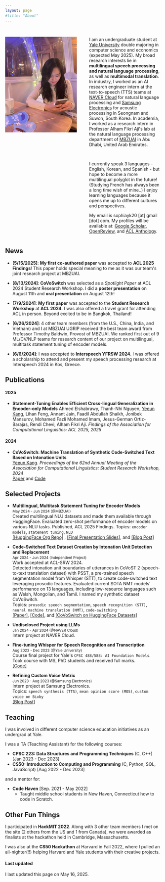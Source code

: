 ```yaml
---
layout: page
#title: "About"
---
```


<div style="display: flex;" class='author-profile'>
    <div style="flex: 50%; padding-right: 20px;">
        <!-- Left Column Content -->
        <h2></h2>
          <img src="/assets/images/profilepic.jpg"> 
    </div>
    <div style="flex: 50%; padding-left: 20px;">
        <!-- Right Column Content -->
        <h2></h2>
        <p>
        I am an undergraduate student at <a href="https://www.yale.edu">Yale University</a> double majoring in computer science and economics (expected May 2025). My broad research interests lie in <b>multilingual speech processing and natural language processing</b>, as well as <b>multimodal translation</b>. In industry, I worked as an AI research engineer intern at the text-to-speech (TTS) teams at <a href="https://www.navercloudcorp.com/">NAVER Cloud</a> for natural language processing and <a href="https://www.samsung-dxrecruit.com/dept/detail/C0003">Samsung Electronics</a> for acoustic processing in Seongnam and Suwon, South Korea. In academia, I worked as a research intern in Professor Alham Fikri Aji's lab at the natural language processing department of <a href="https://mbzuai.ac.ae/research/department/natural-language-processing-department/">MBZUAI</a> in Abu Dhabi, United Arab Emirates.
        </p>
        <br/>
        <p>
        I currently speak 3 languages - English, Korean, and Spanish - but hope to become a more multilingual polyglot in the future! (Studying French has always been a long time wish of mine..)  
        I enjoy learning languages because it opens me up to different cultures and perspectives.
        </p>
        <p>
        My email is sophiayk20 [at] gmail [dot] com.
        My profiles will be available at: <a href="https://scholar.google.com/citations?user=HSrWfxoAAAAJ&hl=en">Google Scholar</a>, <a href="https://openreview.net/profile?id=~Yeeun_Kang1">OpenReview</a>, and <a href="https://aclanthology.org/people/y/yeeun-kang/">ACL Anthology</a>.
        </p>
    </div>
</div>

## News
- **[5/15/2025]**: **My first co-authored paper** was accepted to **ACL 2025 Findings**! This paper holds special meaning to me as it was our team's joint research project at MBZUAI. 

- **[8/13/2024]**: **CoVoSwitch** was selected as a *Spotlight Paper* at ACL 2024 Student Research Workshop. I did a **poster presentation** on August 11th and **oral presentation** on August 12th!

- **[7/9/2024]**: **My first paper** was accepted to the **Student Research Workshop** at **ACL 2024**. I was also offered a travel grant for attending ACL in person. Beyond excited to be in Bangkok, Thailand!

- **[6/26/2024]**: 4 other team members (from the U.S., China, India, and Vietnam) and I at MBZUAI UGRIP received the best team award from Professor Timothy Baldwin, Provost of MBZUAI. We ranked first out of 9 ML/CV/NLP teams for research content of our project on multilingual, multitask statement tuning of encoder models.

- **[6/6/2024]**: I was accepted to **Interspeech YFRSW 2024**. I was offered a scholarship to attend and present my speech processing research at Interspeech 2024 in Kos, Greece. 

## Publications

#### 2025
- **Statement-Tuning Enables Efficient Cross-lingual Generalization in Encoder-only Models**
  Ahmed Elshabrawy, Thanh-Nhi Nguyen, <u>Yeeun Kang</u>, Lihan Feng, Annant Jain, Faadil Abdullah Shaikh, Jonibek Mansurov, Mohamed Fazli Mohamed Imam, Jesus-German Ortiz-Barajas, Rendi Chevi, Alham Fikri Aji.
  *Findings of the Association for Computational Linguistics: ACL 2025, 2025*

#### 2024

- **CoVoSwitch: Machine Translation of Synthetic Code-Switched Text Based on Intonation Units**  
  <u>Yeeun Kang</u>.
  *Proceedings of the 62nd Annual Meeting of the Association for Computational Linguistics: Student Research Workshop, 2024*  
  [Paper](https://aclanthology.org/2024.acl-srw.40/) and [Code](https://github.com/sophiayk20/covoswitch)

## Selected Projects
- **Multilingual, Multitask Statement Tuning for Encoder Models**   
  <small>May 2024 - Jun 2024 (@MBZUAI)</small>     
  Created multilingual NLU datasets and made them available through HuggingFace. Evaluated zero-shot performance of encoder models on various NLU tasks. Published, ACL 2025 Findings.
  Topics: `encoder models`, `statement tuning`, `NLU`   
  [[HuggingFace Org Repo]](https://huggingface.co/mbzuai-ugrip-statement-tuning)
  , [[Final Presentation Slides]](), and [[Blog Post]]()       

- **Code-Switched Text Dataset Creation by Intonation Unit Detection and Replacement**   
  <small>Apr 2024 - Jun 2024 (Independent Project)</small>   
  Work accepted at ACL-SRW 2024.    
  Detected intonation unit boundaries of utterances in CoVoST 2 (speech-to-text translation dataset) with PSST, a pre-trained speech segmentation model from Whisper (STT), to create code-switched text leveraging prosodic features. Evaluated current SOTA NMT models' performance on 13 languages, including low-resource languages such as Welsh, Mongolian, and Tamil. I named my synthetic dataset CoVoSwitch.          
  Topics: `prosodic speech segmentation`, `speech recognition (STT)`, `neural machine translation (NMT)`, `code-switching`    
  [[Paper]](https://arxiv.org/abs/2407.14295), [[Code]](https://github.com/sophiayk20/covoswitch), and [[CoVoSwitch on HuggingFace Datasets]]()   

- **Undisclosed Project using LLMs**  
  <small>Jan 2024 - Apr 2024 (@NAVER Cloud)</small>   
  Intern project at NAVER Cloud.    

- **Fine-tuning Whisper for Speech Recognition and Transcription**  
  <small>Aug 2023 - Dec 2023 (@Yale University)</small>     
  Course final project for Yale's `CPSC 488/588: AI Foundation Models`. Took course with MS, PhD students and received full marks.    
  [[Code]](https://github.com/sophiayk20/whisper-asr)

- **Refining Custom Voice Metric**  
  <small>Jun 2023 - Aug 2023 (@Samsung Electronics)</small>       
  Intern project at Samsung Electronics.    
  Topics: `speech synthesis (TTS)`, `mean opinion score (MOS)`, `custom voice on Bixby`   
  [[Blog Post]](http://sophiayk20.github.io/2023/08/17/an-exploration-into-tts/)    





## Teaching
I was involved in different computer science education initiatives as an undergrad at Yale.

I was a TA (Teaching Assistant) for the following courses:
- **CPSC 223: Data Structures and Programming Techniques** (C, C++) [Jan 2023 - Dec 2023]
- **CS50: Introduction to Computing and Programming** (C, Python, SQL, JavaScript) [Aug 2022 - Dec 2023]

and a mentor for:
- **Code Haven** [Sep. 2021 - May 2022]
  - Taught middle school students in New Haven, Connecticut how to code in Scratch. 


## Other Fun Things
I participated in **HackMIT 2022**. Along with 3 other team members I met on the site (2 others from the US and 1 from Canada), we were awarded as finalists at the hackathon held in Cambridge, Massachusetts. 

I was also at the **CS50 Hackathon** at Harvard in Fall 2022, where I pulled an all-nighter(!!) helping Harvard and Yale students with their creative projects.


#### Last updated
I last updated this page on May 16, 2025.
